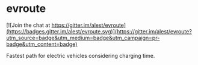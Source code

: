# evroute

[![Join the chat at https://gitter.im/alest/evroute](https://badges.gitter.im/alest/evroute.svg)](https://gitter.im/alest/evroute?utm_source=badge&utm_medium=badge&utm_campaign=pr-badge&utm_content=badge)

Fastest path for electric vehicles considering charging time.
